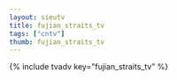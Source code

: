 ```yaml
--- 
layout: sieutv
title: fujian_straits_tv
tags: ["cntv"]
thumb: fujian_straits_tv
---
```

{% include tvadv key="fujian_straits_tv" %}
